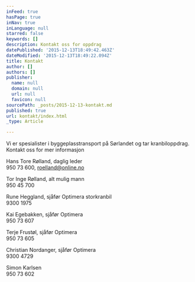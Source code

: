 ```yaml
---
inFeed: true
hasPage: true
inNav: true
inLanguage: null
starred: false
keywords: []
description: Kontakt oss for oppdrag
datePublished: '2015-12-13T18:49:42.463Z'
dateModified: '2015-12-13T18:49:22.094Z'
title: Kontakt
author: []
authors: []
publisher:
  name: null
  domain: null
  url: null
  favicon: null
sourcePath: _posts/2015-12-13-kontakt.md
published: true
url: kontakt/index.html
_type: Article

---
```

Vi er spesialister i byggeplasstransport på Sørlandet og tar kranbiloppdrag. Kontakt oss for mer informasjon

Hans Tore Rølland, daglig leder  
950 73 600, roelland@online.no

Tor Inge Rølland, alt mulig mann  
950 45 700

Rune Heggland, sjåfør Optimera storkranbil  
9300 1975

Kai Egebakken, sjåfør Optimera  
950 73 607

Terje Frustøl, sjåfør Optimera  
950 73 605

Christian Nordanger, sjåfør Optimera  
9300 4729

Simon Karlsen  
950 73 602
